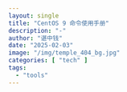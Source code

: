 ```yaml
---
layout: single
title: "CentOS 9 命令使用手册"
description: "-"
author: "谌中钱"
date: "2025-02-03"
image: "/img/temple_404_bg.jpg"
categories: [ "tech" ]
tags:
  - "tools"
---
```


<br />
<br />

<!-- @import "[TOC]" {cmd="toc" depthFrom=1 depthTo=6} -->

<!-- code_chunk_output -->



<!-- /code_chunk_output -->
